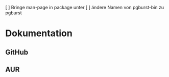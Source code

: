 [ ] Bringe man-page in package unter
[ ] ändere Namen von pgburst-bin zu pgburst

# Dokumentation

## GitHub

## AUR
